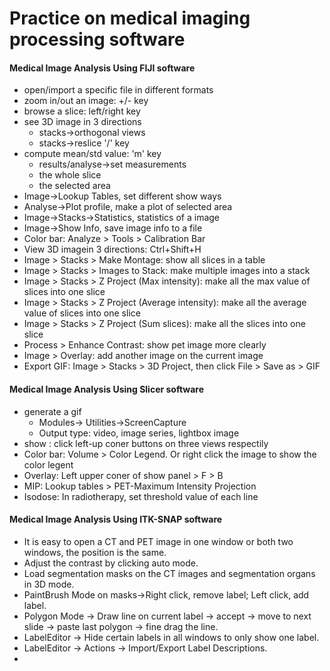 # Practice on medical imaging processing software
#### Medical Image Analysis Using FIJI software
* open/import a specific file in different formats
* zoom in/out an image: +/- key
* browse a slice: left/right key
* see 3D image in 3 directions
  * stacks->orthogonal views  
  * stacks->reslice '/' key
* compute mean/std value: 'm' key
  * results/analyse->set measurements
  * the whole slice
  * the selected area 
* Image->Lookup Tables, set different show ways
* Analyse->Plot profile, make a plot of selected area
* Image->Stacks->Statistics, statistics of a image
* Image->Show Info, save image info to a file
* Color bar: Analyze > Tools > Calibration Bar
* View 3D imagein 3 directions: Ctrl+Shift+H
* Image > Stacks > Make Montage: show all slices in a table
* Image > Stacks > Images to Stack: make multiple images into a stack
* Image > Stacks > Z Project (Max intensity): make all the max value of slices into one slice
* Image > Stacks > Z Project (Average intensity): make all the average value of slices into one slice
* Image > Stacks > Z Project (Sum slices): make all the slices into one slice
* Process > Enhance Contrast: show pet image more clearly
* Image > Overlay: add another image on the current image
* Export GIF: Image > Stacks > 3D Project, then click File > Save as > GIF

#### Medical Image Analysis Using Slicer software
* generate a gif 
  * Modules-> Utilities->ScreenCapture
  * Output type: video, image series, lightbox image
* show : click left-up coner buttons on three views respectily
* Color bar: Volume > Color Legend. Or right click the image to show the color legent
* Overlay: Left upper coner of show panel > F > B 
* MIP: Lookup tables > PET-Maximum Intensity Projection
* Isodose: In radiotherapy, set threshold value of each line

#### Medical Image Analysis Using ITK-SNAP software
* It is easy to open a CT and PET image in one window or both two windows, the position is the same.
* Adjust the contrast by clicking auto mode.
* Load segmentation masks on the CT images and segmentation organs in 3D mode.
* PaintBrush Mode on masks->Right click, remove label; Left click, add label.
* Polygon Mode -> Draw line on current label -> accept -> move to next slide -> paste last polygon -> fine drag the line.
* LabelEditor -> Hide certain labels in all windows to only show one label.
* LabelEditor -> Actions -> Import/Export Label Descriptions.
* 
